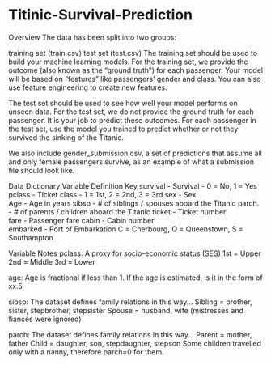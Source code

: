 # Titinic-Survival-Prediction

Overview
The data has been split into two groups:

training set (train.csv)
test set (test.csv)
The training set should be used to build your machine learning models. For the training set, we provide the outcome (also known as the “ground truth”) for each passenger. Your model will be based on “features” like passengers’ gender and class. You can also use feature engineering to create new features.

The test set should be used to see how well your model performs on unseen data. For the test set, we do not provide the ground truth for each passenger. It is your job to predict these outcomes. For each passenger in the test set, use the model you trained to predict whether or not they survived the sinking of the Titanic.

We also include gender_submission.csv, a set of predictions that assume all and only female passengers survive, as an example of what a submission file should look like.

Data Dictionary
Variable  	   Definition	            Key
survival  -	   Survival	      -    0 = No, 1 = Yes
pclass    -	   Ticket class	  -    1 = 1st, 2 = 2nd, 3 = 3rd
sex       -  	 Sex	
Age	      -    Age in years	
sibsp	    -    # of siblings / spouses aboard the Titanic	
parch.    -  	 # of parents / children aboard the Titanic	
ticket	  -    Ticket number	
fare	    -    Passenger fare	
cabin	    -    Cabin number	
embarked	-    Port of Embarkation	C = Cherbourg, Q = Queenstown, S = Southampton



Variable Notes
pclass: A proxy for socio-economic status (SES)
1st = Upper
2nd = Middle
3rd = Lower

age: Age is fractional if less than 1. If the age is estimated, is it in the form of xx.5

sibsp: The dataset defines family relations in this way...
Sibling = brother, sister, stepbrother, stepsister
Spouse = husband, wife (mistresses and fiancés were ignored)

parch: The dataset defines family relations in this way...
Parent = mother, father
Child = daughter, son, stepdaughter, stepson
Some children travelled only with a nanny, therefore parch=0 for them.
